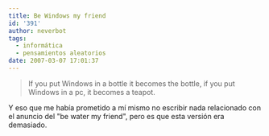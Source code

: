```yaml
---
title: Be Windows my friend
id: '391'
author: neverbot
tags:
  - informática
  - pensamientos aleatorios
date: 2007-03-07 17:01:37
---
```


> If you put Windows in a bottle it becomes the bottle, if you put Windows in a pc, it becomes a teapot.

Y eso que me había prometido a mí mismo no escribir nada relacionado con el anuncio del "be water my friend", pero es que esta versión era demasiado.